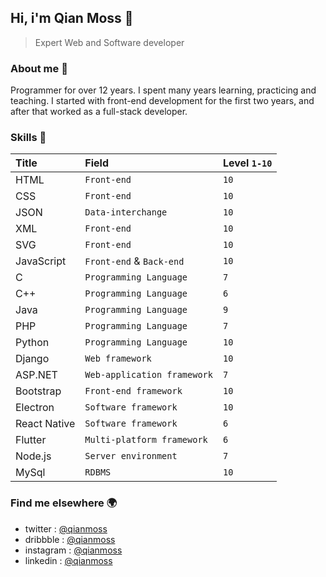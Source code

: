 ## Hi, i'm Qian Moss 👋
> Expert Web and Software developer

### About me 💬
Programmer for over 12 years. I spent many years learning, practicing and teaching. I started with front-end development for the first two years, and after that worked as a full-stack developer.

### Skills 💪
| Title                         | Field                         | Level `1-10`                  |
| :---------------------------- | :---------------------------- | :---------------------------- |
| HTML                          | `Front-end`                   | `10`                          |
| CSS                           | `Front-end`                   | `10`                          |
| JSON                          | `Data-interchange`            | `10`                          |
| XML                           | `Front-end`                   | `10`                          |
| SVG                           | `Front-end`                   | `10`                          |
| JavaScript                    | `Front-end` & `Back-end`      | `10`                          |
| C                             | `Programming Language`        | `7`                           |
| C++                           | `Programming Language`        | `6`                           |
| Java                          | `Programming Language`        | `9`                           |
| PHP                           | `Programming Language`        | `7`                           |
| Python                        | `Programming Language`        | `10`                          |
| Django                        | `Web framework`               | `10`                          |
| ASP.NET                       | `Web-application framework`   | `7`                           |
| Bootstrap                     | `Front-end framework`         | `10`                          |
| Electron                      | `Software framework`          | `10`                          |
| React Native                  | `Software framework`          | `6`                           |
| Flutter                       | `Multi-platform framework`    | `6`                           |
| Node.js                       | `Server environment`          | `7`                           |
| MySql                         | `RDBMS`                       | `10`                          |

### Find me elsewhere 🌍
- twitter : [@qianmoss](https://twitter.com/withqianmoss/)
- dribbble : [@qianmoss](https://dribbble.com/qianmoss/)
- instagram : [@qianmoss](https://instagram.com/qianmoss/)
- linkedin : [@qianmoss](https://www.linkedin.com/in/qianmoss/)


<!---
Iamkianfar/Iamkianfar is a ✨ special ✨ repository because its `README.md` (this file) appears on your GitHub profile.
You can click the Preview link to take a look at your changes.
--->
